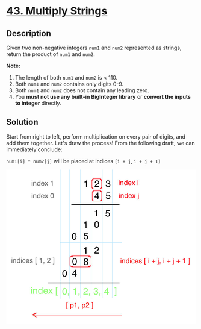 # [43. Multiply Strings](https://leetcode.com/problems/multiply-strings/description/)

## Description

Given two non-negative integers `num1` and `num2` represented as strings, return the product of `num1` and `num2`.

**Note:**

1. The length of both `num1` and `num2` is < 110.
2. Both `num1` and `num2` contains only digits 0-9.
3. Both `num1` and `num2` does not contain any leading zero.
4. You **must not use any built-in BigInteger library** or **convert the inputs to integer** directly.

## Solution

Start from right to left, perform multiplication on every pair of digits, and add them together. Let's draw the process! From the following draft, we can immediately conclude:

 `num1[i] * num2[j]` will be placed at indices `[i + j`, `i + j + 1]`

![](assets/README-2dcb4.png)

